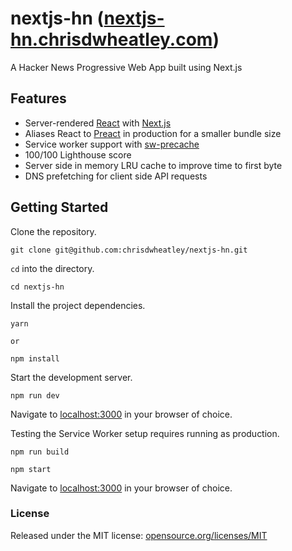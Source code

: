 # nextjs-hn ([nextjs-hn.chrisdwheatley.com](https://nextjs-hn.chrisdwheatley.com/))

A Hacker News Progressive Web App built using Next.js

## Features

* Server-rendered [React](https://facebook.github.io/react/) with [Next.js](https://github.com/zeit/next.js/)
* Aliases React to [Preact](https://preactjs.com/) in production for a smaller bundle size
* Service worker support with [sw-precache](https://github.com/GoogleChrome/sw-precache)
* 100/100 Lighthouse score
* Server side in memory LRU cache to improve time to first byte
* DNS prefetching for client side API requests

## Getting Started

Clone the repository.

```
git clone git@github.com:chrisdwheatley/nextjs-hn.git
```

`cd` into the directory.

```
cd nextjs-hn
```

Install the project dependencies.

```
yarn

or

npm install
```

Start the development server.

```
npm run dev
```

Navigate to [localhost:3000](http://localhost:3000) in your browser of choice.

Testing the Service Worker setup requires running as production.

```
npm run build
```

```
npm start
```

Navigate to [localhost:3000](http://localhost:3000) in your browser of choice.

### License

Released under the MIT license: [opensource.org/licenses/MIT](http://opensource.org/licenses/MIT)
